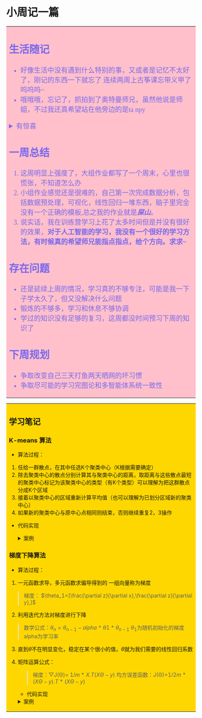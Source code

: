 # 小周记一篇
<table><tr><td bgcolor=pink>
<font face='蓝灰色' color=#7B68EE size=4>

## 生活随记
   - 好像生活中没有遇到什么特别的事，又或者是记忆不太好了，刚记的东西一下就忘了 连续两周上古筝课忘带义甲了 呜呜呜~
   - 哦哦哦，忘记了，抓拍到了奥特曼师兄，虽然他说是师姐，不过我还真希望站在他旁边的是ta npy  
   <details>
        <summary> 有惊喜</summary>

![alt text](微信图片_20240327191116-1.jpg)
![alt text](微信图片_20240327195657.jpg)
   </details>
 
 ## 一周总结
 1. 这周明显上强度了，大组作业都写了一个周末，心里也很慌张，不知道怎么办
 2. 小组作业感觉还是很难的，自己第一次完成数据分析，包括数据预处理，可视化，线性回归一堆东西，脑子里完全没有一个正确的模板,总之我的作业就是***屎山***。
 3.  说实话，我在训练营学习上花了太多时间但是并没有很好的效果，**对于人工智能的学习，我没有一个很好的学习方法，有时候真的希望师兄能指点指点，给个方向。求求~**
   
## 存在问题
- 还是延续上周的情况，学习真的不够专注，可能是我一下子学太久了，但又没解决什么问题
- 锻炼的不够多，学习和休息不够协调
- 学过的知识没有足够的复习，这周都没时间预习下周的知识了
## 下周规划
- 争取改变自己三天打鱼两天晒网的坏习惯
- 争取尽可能的学习完图论和多智能体系统一致性
</font>
</table>

<table><tr><td bgcolor=gold>
 
 ## 学习笔记
  ### K-means 算法
   - 算法过程：
   1. 任给一群散点，在其中任选K个聚类中心（K根据需要确定）
   2. 除去聚类中心的散点分别计算其与聚类中心的距离，取距离与这些散点最短的聚类中心标记为该聚类中心的类型（有K个类型）可以理解为把这群散点分成K个区域
   3. 接着以聚类中心的区域重新计算平均值（也可以理解为已划分区域新的聚类中心）
   4. 如果新的聚类中心与原中心点相同则结束，否则继续重复2，3操作
   - 代码实现
      <details>
        <summary> 案例</summary>

        ```python
        from sklearn.cluster import Kmeans #导入KMeans
        #初始化KMeans对象，簇数为3，即聚类中心数为3
        a=KMeans(n_clusters=3)
        #拟合数据，找到聚类中心
        a.fit(data)
        #预测data中数据样本属于哪个聚类中心
        a.predict(data)
        ```
     </details>


  ### 梯度下降算法
- 算法过程：
1. 一元函数求导，多元函数求偏导得到的  一组向量称为梯度  
>  梯度：  $\theta_1=[\frac{\partial z}{\partial x},\frac{\partial z}{\partial y},]$
2. 利用迭代方法对梯度进行下降
> 数学公式：$\theta_n=\theta_{n-1}-alpha*\theta1*\theta_{n-1}$
> $\theta_1$为随机初始化的梯度 alpha为学习率
3. 直到$\theta$不在明显变化，稳定在某个很小的值，$\theta$就为我们需要的线性回归系数
4. 矩阵运算公式：
   >梯度：▽J(Θ)= $1/m* X.T (XΘ− y)$
   >均方误差函数：J(Θ)=$1/{2m}*(XΘ− y).T*(XΘ− y)$
   - 代码实现
   <details>
        <summary> 案例</summary>   
    
    ```python
    # 添加偏置项
    X_train = np.c_[np.ones(x_train.shape[0]), x_train]
    #设置学习率
    alpha=0.001
    #样本数
    m=489
    #定义代价函数
    def cost_function(theta,X,Y):
        diff=np.dot(X,theta)-Y    
        return (1/(2*m)) *np.dot(diff.transpose(), diff)

    #定义代价函数对应的梯度函数
    def gradient_function(theta,X,Y):
        diff=np.dot(X,theta)-Y
        return (1/m)*np.dot(X.T,diff)
   #1.4梯度下降迭代
    def gradient_descent(X,Y,alpha):
    #初始化theta_0theta_1
        global theta
        theta=np.random.rand(2,)
        gradient=gradient_function(theta,X,Y)
        for i in range(500000):
            theta=theta-alpha*gradient
            gradient=gradient_function(theta,X,Y)
        return theta
</details>     


    
